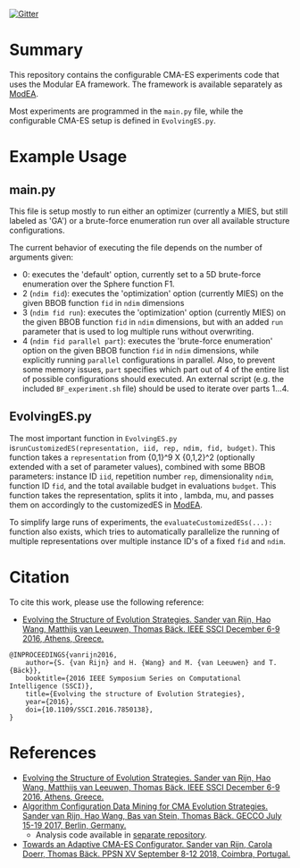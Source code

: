 [![Gitter](https://badges.gitter.im/pyModEA/configuring-cmaes.svg)](https://gitter.im/pyModEA/configuring-cmaes?utm_source=badge&utm_medium=badge&utm_campaign=pr-badge)

# Summary #
This repository contains the configurable CMA-ES experiments code that uses the Modular EA framework. The framework is available separately as [ModEA](https://github.com/sjvrijn/ModEA).

Most experiments are programmed in the `main.py` file, while the configurable CMA-ES setup is defined in `EvolvingES.py`.


# Example Usage #

## main.py ##
This file is setup mostly to run either an optimizer (currently a MIES, but still labeled as 'GA') or a brute-force enumeration run over all available structure configurations.

The current behavior of executing the file depends on the number of arguments given:
* 0: executes the 'default' option, currently set to a 5D brute-force enumeration over the Sphere function F1.
* 2 (`ndim fid`): executes the 'optimization' option (currently MIES) on the given BBOB function `fid` in `ndim` dimensions
* 3 (`ndim fid run`): executes the 'optimization' option (currently MIES) on the given BBOB function `fid` in `ndim` dimensions, but with an added `run` parameter that is used to log multiple runs without overwriting.
* 4 (`ndim fid parallel part`): executes the 'brute-force enumeration' option on the given BBOB function `fid` in `ndim` dimensions, while explicitly running `parallel` configurations in parallel. Also, to prevent some memory issues, `part` specifies which part out of 4 of the entire list of possible configurations should executed. An external script (e.g. the included `BF_experiment.sh` file) should be used to iterate over parts 1...4.


## EvolvingES.py ##
The most important function in `EvolvingES.py` is`runCustomizedES(representation, iid, rep, ndim, fid, budget)`. This function takes a `representation` from {0,1}^9 X {0,1,2}^2 (optionally extended with a set of parameter values), combined with some BBOB parameters: instance ID `iid`, repetition number `rep`, dimensionality `ndim`, function ID `fid`, and the total available budget in evaluations `budget`. This function takes the representation, splits it into <configuration>, lambda, mu, <other parameters> and passes them on accordingly to the customizedES in [ModEA](https://github.com/sjvrijn/ModEA).

To simplify large runs of experiments, the `evaluateCustomizedESs(...):` function also exists, which tries to automatically parallelize the running of multiple representations over multiple instance ID's of a fixed `fid` and `ndim`.

# Citation #
To cite this work, please use the following reference:
* [Evolving the Structure of Evolution Strategies. Sander van Rijn, Hao Wang, Matthijs van Leeuwen, Thomas Bäck. IEEE SSCI December 6-9 2016, Athens, Greece.](https://ieeexplore.ieee.org/document/7850138)
```
@INPROCEEDINGS{vanrijn2016,
    author={S. {van Rijn} and H. {Wang} and M. {van Leeuwen} and T. {Bäck}},
    booktitle={2016 IEEE Symposium Series on Computational Intelligence (SSCI)}, 
    title={Evolving the structure of Evolution Strategies}, 
    year={2016},
    doi={10.1109/SSCI.2016.7850138},
}
```


# References #
 * [Evolving the Structure of Evolution Strategies. Sander van Rijn, Hao Wang, Matthijs van Leeuwen, Thomas Bäck. IEEE SSCI December 6-9 2016, Athens, Greece.](https://ieeexplore.ieee.org/document/7850138)
 * [Algorithm Configuration Data Mining for CMA Evolution Strategies. Sander van Rijn, Hao Wang, Bas van Stein, Thomas Bäck. GECCO July 15-19 2017, Berlin, Germany.](https://dl.acm.org/citation.cfm?id=3071205)
   - Analysis code available in [separate repository](https://github.com/sjvrijn/cma-es-configuration-data-mining).
 * [Towards an Adaptive CMA-ES Configurator. Sander van Rijn, Carola Doerr, Thomas Bäck. PPSN XV September 8-12 2018, Coimbra, Portugal.](https://link.springer.com/chapter/10.1007/978-3-319-99253-2_5)
